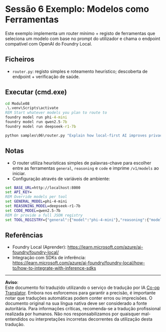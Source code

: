 <!--
CO_OP_TRANSLATOR_METADATA:
{
  "original_hash": "7f0c6af41a1ae2c5a770c8170da8bd6e",
  "translation_date": "2025-10-01T00:06:57+00:00",
  "source_file": "Module08/samples/06/README.md",
  "language_code": "pt"
}
-->
# Sessão 6 Exemplo: Modelos como Ferramentas

Este exemplo implementa um router mínimo + registo de ferramentas que seleciona um modelo com base no prompt do utilizador e chama o endpoint compatível com OpenAI do Foundry Local.

## Ficheiros
- `router.py`: registo simples e roteamento heurístico; descoberta de endpoint + verificação de saúde.

## Executar (cmd.exe)
```cmd
cd Module08
.\.venv\Scripts\activate
REM Start whatever models you plan to route to
foundry model run phi-4-mini
foundry model run qwen2.5-7b
foundry model run deepseek-r1-7b

python samples\06\router.py "Explain how local-first AI improves privacy in two sentences."
```

## Notas
- O router utiliza heurísticas simples de palavras-chave para escolher entre as ferramentas `general`, `reasoning` e `code` e imprime `/v1/models` ao iniciar.
- Configuração através de variáveis de ambiente:
```cmd
set BASE_URL=http://localhost:8000
set API_KEY=
REM Override models per tool
set GENERAL_MODEL=phi-4-mini
set REASONING_MODEL=deepseek-r1-7b
set CODE_MODEL=qwen2.5-7b
REM Or provide a full JSON registry
set TOOL_REGISTRY={"general":{"model":"phi-4-mini"},"reasoning":{"model":"deepseek-r1-7b"},"code":{"model":"qwen2.5-7b"}}
```

## Referências
- Foundry Local (Aprender): https://learn.microsoft.com/azure/ai-foundry/foundry-local/
- Integração com SDKs de inferência: https://learn.microsoft.com/azure/ai-foundry/foundry-local/how-to/how-to-integrate-with-inference-sdks

---

**Aviso**:  
Este documento foi traduzido utilizando o serviço de tradução por IA [Co-op Translator](https://github.com/Azure/co-op-translator). Embora nos esforcemos para garantir a precisão, é importante notar que traduções automáticas podem conter erros ou imprecisões. O documento original na sua língua nativa deve ser considerado a fonte autoritária. Para informações críticas, recomenda-se a tradução profissional realizada por humanos. Não nos responsabilizamos por quaisquer mal-entendidos ou interpretações incorretas decorrentes da utilização desta tradução.